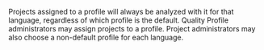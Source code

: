 Projects assigned to a profile will always be analyzed with it for that language, regardless of which profile is the default. Quality Profile administrators may assign projects to a profile. Project administrators may also choose a non-default profile for each language.
